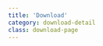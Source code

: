 ```yaml
---
title: 'Download'
category: download-detail
class: download-page
---
```


<script setup lang="ts">
  import TheDownloadDetail from "@/views/download/TheDownloadDetail.vue"
</script>

<TheDownloadDetail />

